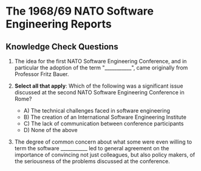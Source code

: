 # The 1968/69 NATO Software Engineering Reports

## Knowledge Check Questions

1. The idea for the first NATO Software Engineering Conference, and in particular the adoption of the term "___________", came originally from Professor Fritz Bauer.

2. **Select all that apply**: Which of the following was a significant issue discussed at the second NATO Software Engineering Conference in Rome?

    - A) The technical challenges faced in software engineering
    - B) The creation of an International Software Engineering Institute
    - C) The lack of communication between conference participants
    - D) None of the above

3. The degree of common concern about what some were even willing to term the software ___________ led to general agreement on the importance of convincing not just colleagues, but also policy makers, of the seriousness of the problems discussed at the conference.

